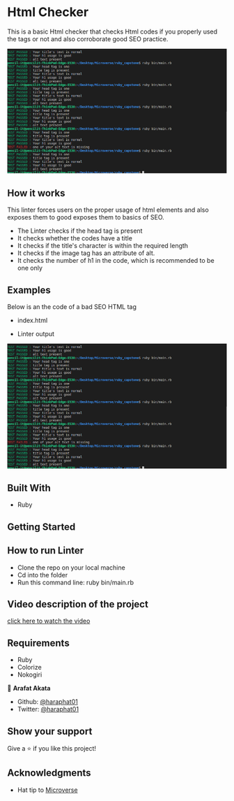
# Html Checker
This is a basic Html checker that checks Html codes if you properly used the tags or not and also corroborate good SEO practice.

![screenshot](./ruby.png)

 ## How it works
 This linter forces users on the proper usage of html elements and also exposes them to good exposes them to basics of SEO.

 - The Linter checks if the head tag is present
 - It checks whether the codes have a title
 - It checks if the title's character is within the required length
 - It checks if the image tag has an attribute of alt.
 - It checks the number of h1 in the code, which is recommended to be one only
 


 

 ## Examples
 Below is an the code of a bad SEO HTML tag
 - index.html

 
- Linter output

![screenshot](./ruby.png)

## Built With

- Ruby

## Getting Started

## How to run Linter

- Clone the repo on your local machine
- Cd into the folder
- Run this command line: ruby bin/main.rb

## Video description of the project
<a href="https://www.loom.com/share/13fa9ff1aa6a4ff7bcfb614570a50444">click here to watch the video</a>

## Requirements
- Ruby
- Colorize
- Nokogiri

👤 **Arafat Akata**

- Github: [@haraphat01](https://github.com/haraphat01)
- Twitter: [@haraphat01](https://twitter.com/haraphat01)


## Show your support

Give a ⭐️ if you like this project!

## Acknowledgments

- Hat tip to <a href="https://microverse.org/">Microverse</a>
